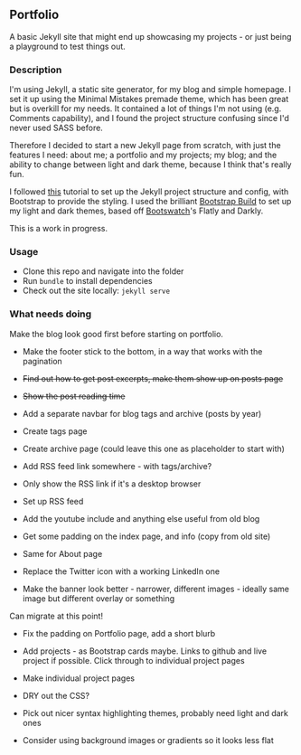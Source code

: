 ## Portfolio
A basic Jekyll site that might end up showcasing my projects - or just being a playground to test things out.

### Description
I'm using Jekyll, a static site generator, for my blog and simple homepage. I set it up using the Minimal Mistakes premade theme, which has been great but is overkill for my needs. It contained a lot of things I'm not using (e.g. Comments capability), and I found the project structure confusing since I'd never used SASS before.  

Therefore I decided to start a new Jekyll page from scratch, with just the features I need: about me; a portfolio and my projects; my blog; and the ability to change between light and dark theme, because I think that's really fun.  

I followed [this](https://kevq.uk/how-to-build-jekyll-site-simple-css/) tutorial to set up the Jekyll project structure and config, with Bootstrap to provide the styling. I used the brilliant [Bootstrap Build](https://bootstrap.build/) to set up my light and dark themes, based off [Bootswatch](https://bootswatch.com/)'s Flatly and Darkly.   

This is a work in progress.

### Usage
* Clone this repo and navigate into the folder
* Run `bundle` to install dependencies
* Check out the site locally: `jekyll serve`


### What needs doing
Make the blog look good first before starting on portfolio.
* Make the footer stick to the bottom, in a way that works with the pagination
* ~~Find out how to get post excerpts, make them show up on posts page~~
* ~~Show the post reading time~~
* Add a separate navbar for blog tags and archive (posts by year)
* Create tags page
* Create archive page (could leave this one as placeholder to start with)
* Add RSS feed link somewhere - with tags/archive?
* Only show the RSS link if it's a desktop browser
* Set up RSS feed
* Add the youtube include and anything else useful from old blog

* Get some padding on the index page, and info (copy from old site)
* Same for About page
* Replace the Twitter icon with a working LinkedIn one
* Make the banner look better - narrower, different images - ideally same image but different overlay or something

Can migrate at this point!  
  
* Fix the padding on Portfolio page, add a short blurb
* Add projects - as Bootstrap cards maybe. Links to github and live project if possible. Click through to individual project pages
* Make individual project pages
  
* DRY out the CSS?
* Pick out nicer syntax highlighting themes, probably need light and dark ones
* Consider using background images or gradients so it looks less flat
